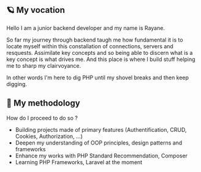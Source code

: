 ## 🪐 My vocation
Hello I am a junior backend developer and my name is Rayane.

So far my journey through backend taugh me how fundamental it is to locate myself within this constallation of connections, servers and resquests. Assimilate key concepts and so being able to discern what is a key concept is what drives me. And this place is where I build stuff helping me to sharp my clairvoyance. 

In other words I'm here to dig PHP until my shovel breaks and then keep digging.

## 🔭 My methodology

How do I proceed to do so ?

* Building projects made of primary features (Authentification, CRUD, Cookies, Authorization, ...)
* Deepen my understanding of OOP principles, design patterns and frameworks
* Enhance my works with PHP Standard Recommendation, Composer
* Learning PHP Frameworks, Laravel at the moment
